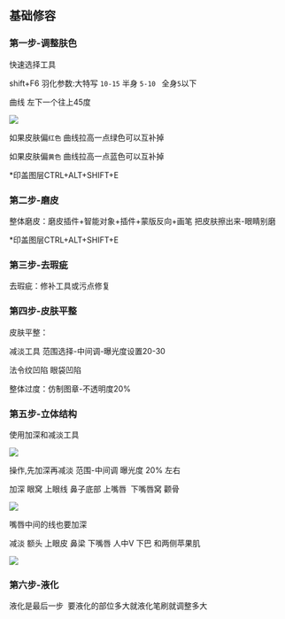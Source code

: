 ## 基础修容

### 第一步-调整肤色

快速选择工具

shift+F6 羽化参数:大特写 `10-15` 半身 `5-10 ` 全身`5`以下

曲线 左下一个往上45度

![](file:///C:/Users/ADMINI~1/AppData/Local/Temp/msohtmlclip1/01/clip_image002.png)

如果皮肤偏`红色` 曲线拉高一点绿色可以互补掉

如果皮肤偏`黄色` 曲线拉高一点蓝色可以互补掉

*印盖图层CTRL+ALT+SHIFT+E

### 第二步-磨皮

整体磨皮：磨皮插件+智能对象+插件+蒙版反向+画笔 把皮肤擦出来-眼睛别磨

*印盖图层CTRL+ALT+SHIFT+E

###  第三步-去瑕疵

去瑕疵：修补工具或污点修复

### 第四步-皮肤平整

皮肤平整：

减淡工具 范围选择-中间调-曝光度设置20-30

法令纹凹陷 眼袋凹陷



整体过度：仿制图章-不透明度20%

### 第五步-立体结构

使用加深和减淡工具

![](file:///C:/Users/ADMINI~1/AppData/Local/Temp/msohtmlclip1/01/clip_image004.jpg)

操作,先加深再减淡 范围-中间调 曝光度 20% 左右

加深 眼窝 上眼线 鼻子底部 上嘴唇  下嘴唇窝 颧骨

![](file:///C:/Users/ADMINI~1/AppData/Local/Temp/msohtmlclip1/01/clip_image006.png)

嘴唇中间的线也要加深

减淡 额头 上眼皮 鼻梁 下嘴唇 人中V 下巴 和两侧苹果肌

![](file:///C:/Users/ADMINI~1/AppData/Local/Temp/msohtmlclip1/01/clip_image008.png)

### 第六步-液化
液化是最后一步  要液化的部位多大就液化笔刷就调整多大